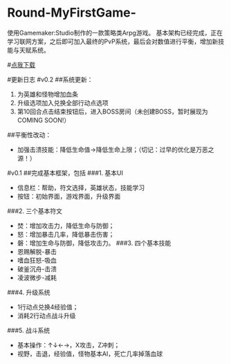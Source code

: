 # Round-MyFirstGame-

使用Gamemaker:Studio制作的一款策略类Arpg游戏。
基本架构已经完成，正在学习联网方案，之后即可加入最终的PvP系统，最后会对数值进行平衡，增加新技能与天赋系统。

#[点我下载](http://pan.plyz.net/d.asp?u=2248451457&p=MyRPG.exe)



#更新日志
#v0.2
##系统更新：
1. 为英雄和怪物增加血条
2. 升级选项加入兑换全部行动点选项
3. 第10回合点击结束按钮后，进入BOSS房间（未创建BOSS，暂时展现为COMING SOON!）

##平衡性改动：
* 加强击溃技能：降低生命值→降低生命上限；（切记：过早的优化是万恶之源！）


#v0.1
##完成基本框架，包括
###1. 基本UI
* 信息栏：帮助，符文选择，英雄状态，技能学习
* 按钮：初始界面，游戏界面，升级界面

###2. 三个基本符文
* 焚：增加攻击力，降低生命与防御；
* 怒：增加暴击几率，降低暴击伤害；
* 磐：增加生命与防御，降低攻击力。
###3. 四个基本技能
* 恩赐解脱-暴击
* 嗜血狂怒-吸血
* 破釜沉舟-击溃
* 凌波微步-减耗
    
###4. 升级系统
* 1行动点兑换4经验值；
* 消耗2行动点战斗升级
    
###5. 战斗系统
* 基本操作：↑↓←→，X攻击，Z冲刺；
* 视野，击退，经验值，怪物基本AI，死亡几率掉落血球
